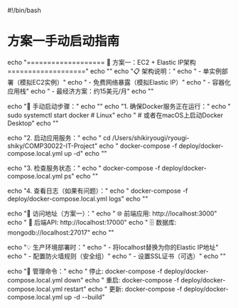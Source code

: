 #!/bin/bash
# 方案一手动启动指南

echo "=================== 🚀 方案一：EC2 + Elastic IP架构 ==================="
echo ""
echo "📋 架构说明："
echo "   - 单实例部署（模拟EC2实例）"
echo "   - 免费网络暴露（模拟Elastic IP）"
echo "   - 容器化应用栈"
echo "   - 最经济方案：约15美元/月"
echo ""

echo "🔧 手动启动步骤："
echo ""
echo "1. 确保Docker服务正在运行："
echo "   sudo systemctl start docker    # Linux"
echo "   # 或者在macOS上启动Docker Desktop"
echo ""

echo "2. 启动应用服务："
echo "   cd /Users/shikiryougi/ryougi-shiky/COMP30022-IT-Project"
echo "   docker-compose -f deploy/docker-compose.local.yml up -d"
echo ""

echo "3. 检查服务状态："
echo "   docker-compose -f deploy/docker-compose.local.yml ps"
echo ""

echo "4. 查看日志（如果有问题）："
echo "   docker-compose -f deploy/docker-compose.local.yml logs"
echo ""

echo "📍 访问地址（方案一）："
echo "   🌐 前端应用: http://localhost:3000"
echo "   📡 后端API:  http://localhost:17000" 
echo "   🗄️ 数据库:   mongodb://localhost:27017"
echo ""

echo "💡 生产环境部署时："
echo "   - 将localhost替换为你的Elastic IP地址"
echo "   - 配置防火墙规则（安全组）"
echo "   - 设置SSL证书（可选）"
echo ""

echo "🔄 管理命令："
echo "   停止: docker-compose -f deploy/docker-compose.local.yml down"
echo "   重启: docker-compose -f deploy/docker-compose.local.yml restart"
echo "   更新: docker-compose -f deploy/docker-compose.local.yml up -d --build"
